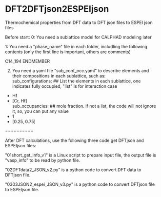 # DFT2DFTjson2ESPEIjson
Thermochemical properties from DFT data to DFT json files to ESPEI json files

Before start: 
0: You need a sublattice model for CALPHAD modeling later 

1: You need a "phase_name" file in each folder, includling the following contents (only the first line is important, others are comments)

C14_194
ENDMEMBER

2. You need a yaml file "sub_conf_occ.yaml" to describe elements and their compositions in each sublattice, such as:  
sub_configurations: ## List the elements in each sublattice, one indicates fully occupied, "list" is for interaction case 
  - Hf
  - [Cr, Hf]  
sub_occupancies:    ## mole fraction. If not a list, the code will not ignore it, so, you can put any value
  - 1
  - [0.25, 0.75]

==========

After DFT calculations, use the following three code get DFTjson and ESPEIjson files:

"01short_get_info_v1" is a Linux script to prepare input file, the output file is "vasp_info" to be read by python file.

"02DFTdata2_JSON_v2.py" is a python code to convert DFT data to DFTjson file. 

"0303JSON2_espei_JSON_v3.py" is a python code to convert DFTjson file to ESPEIjson file.

